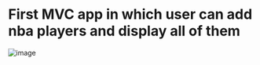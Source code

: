 # First MVC app in which user can add nba players and display all of them

![image](https://user-images.githubusercontent.com/94892289/202247565-0c6f62ca-3aeb-45c8-9563-6ffe3f39a093.png)

